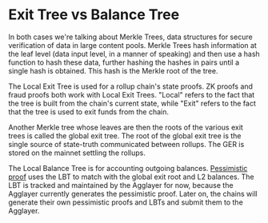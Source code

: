 # Exit Tree vs Balance Tree

In both cases we're talking about Merkle Trees, data structures for secure
verification of data in large content pools. Merkle Trees hash information at
the leaf level (data input level, in a manner of speaking) and then use a hash
function to hash these data, further hashing the hashes in pairs until a single
hash is obtained. This hash is the Merkle root of the tree.

The Local Exit Tree is used for a rollup chain's state proofs. ZK proofs and
fraud proofs both work with Local Exit Trees. "Local" refers to the fact that
the tree is built from the chain's current state, while "Exit" refers to the
fact that the tree is used to exit funds from the chain.

Another Merkle tree whose leaves are then the roots of the various exit trees is
called the global exit tree. The root of the global exit tree is the single
source of state-truth communicated between rollups. The GER is stored on the
mainnet settling the rollups.

The Local Balance Tree is for accounting outgoing balances.
[Pessimistic proof](./pessimistic_proof.md) uses the LBT to match with the
global exit root and L2 balances. The LBT is tracked and maintained by the
Agglayer for now, because the Agglayer currently generates the pessimistic
proof. Later on, the chains will generate their own pessimistic proofs and LBTs
and submit them to the Agglayer.

